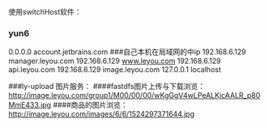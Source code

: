 使用switchHost软件：
### yun6
0.0.0.0 account.jetbrains.com
###自己本机在局域网的中ip
192.168.6.129 manager.leyou.com
192.168.6.129 www.leyou.com
192.168.6.129 api.leyou.com
192.168.6.129 image.leyou.com
127.0.0.1 localhost

###ly-upload 图片服务：
####fastdfs图片上传与下载浏览：
http://image.leyou.com/group1/M00/00/00/wKgGgV4wLPeALKjcAALR_p80MmE433.jpg
####商品的图片浏览：
http://image.leyou.com/images/6/6/1524297371644.jpg







